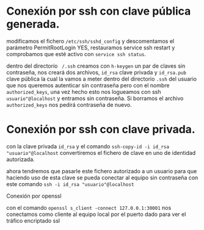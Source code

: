 # Conexión por ssh con clave pública generada.

modificamos el fichero ``/etc/ssh/sshd_config`` y descomentamos el parámetro PermitRootLogin YES, restauramos service ssh restart y comprobamos que esté activo con ``service ssh status``.

dentro del directorio `` /.ssh`` creamos con ``h-keygen`` un par de claves sin contraseña, nos creará dos archivos, ``id_rsa`` clave privada y ``id_rsa.pub`` clave pública la cual la vamos a meter dentro del directorio ``.ssh`` del usuario que nos queremos autenticar sin contraseña pero con el nombre ``authorized_keys``, una vez hecho esto nos logueamos con ssh ``usuario"@localhost`` y entramos sin contraseña. Si borramos el archivo ``authorized_keys`` nos pedirá contraseña de nuevo.


# Conexión por ssh con clave privada.

con la clave privada ``id_rsa`` y el comando ``ssh-copy-id -i id_rsa "usuario"@localhost`` convertiremos el fichero de clave en uno de identidad autorizada.

ahora tendremos que pasarle este fichero autorizado a un usuario para que haciendo uso de esta clave se pueda conectar al equipo sin contraseña con este comando ``ssh -i id_rsa "usuario"@localhost``

Conexión por openssl

con el comando ``openssl s_client -connect 127.0.0.1:30001`` nos conectamos como cliente al equipo local por el puerto dado para ver el tráfico encriptado ssl

